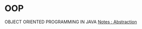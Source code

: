 # OOP
OBJECT ORIENTED PROGRAMMING IN JAVA
[Notes : Abstraction](https://www.notion.so/samarthdagade/Abstraction-ce37ba545fe9435086c57a23b93c6454?pvs=4)
